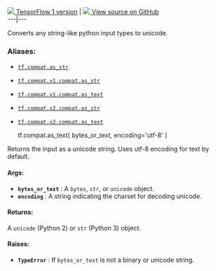 [ ![](https://tensorflow.google.cn/images/tf_logo_32px.png) TensorFlow 1
version](/versions/r1.15/api_docs/python/tf/compat/as_text) |  [
![](https://tensorflow.google.cn/images/GitHub-Mark-32px.png) View source on
GitHub
](https://github.com/tensorflow/tensorflow/blob/r2.0/tensorflow/python/util/compat.py#L74-L95)  
---|---  
  
Converts any string-like python input types to unicode.

### Aliases:

  * [`tf.compat.as_str`](/api_docs/python/tf/compat/as_text)
  * [`tf.compat.v1.compat.as_str`](/api_docs/python/tf/compat/as_text)
  * [`tf.compat.v1.compat.as_text`](/api_docs/python/tf/compat/as_text)
  * [`tf.compat.v2.compat.as_str`](/api_docs/python/tf/compat/as_text)
  * [`tf.compat.v2.compat.as_text`](/api_docs/python/tf/compat/as_text)

    
    
    tf.compat.as_text(
        bytes_or_text,
        encoding='utf-8'
    )
    

Returns the input as a unicode string. Uses utf-8 encoding for text by
default.

#### Args:

  * **`bytes_or_text`** : A `bytes`, `str`, or `unicode` object.
  * **`encoding`** : A string indicating the charset for decoding unicode.

#### Returns:

A `unicode` (Python 2) or `str` (Python 3) object.

#### Raises:

  * **`TypeError`** : If `bytes_or_text` is not a binary or unicode string.

